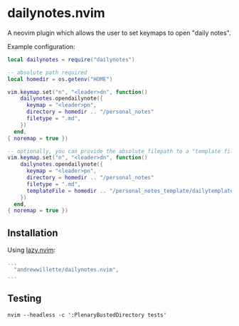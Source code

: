 # dailynotes.nvim

A neovim plugin which allows the user to set keymaps to open "daily notes".

Example configuration:

```lua
local dailynotes = require("dailynotes")

-- absolute path required
local homedir = os.getenv("HOME")

vim.keymap.set("n", "<leader>dn", function()
    dailynotes.opendailynote({
      keymap = "<leader>pn", 
      directory = homedir .. "/personal_notes"
      filetype = ".md",
    })
  end,
{ noremap = true })

-- optionally, you can provide the absolute filepath to a "template file" to populate new daily files
vim.keymap.set("n", "<leader>dn", function()
    dailynotes.opendailynote({
      keymap = "<leader>pn", 
      directory = homedir .. "/personal_notes"
      filetype = ".md",
      templateFile = homedir .. "/personal_notes_template/dailytemplate.md",
    })
  end,
{ noremap = true })
```

## Installation

Using [lazy.nvim](https://github.com/folke/lazy.nvim):
```lua
...
  "andrewwillette/dailynotes.nvim",
...
```

## Testing
```
nvim --headless -c ':PlenaryBustedDirectory tests'
```

